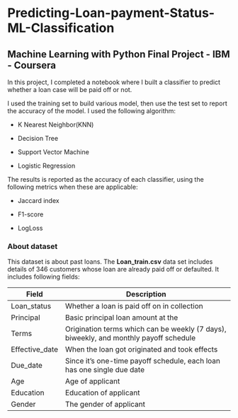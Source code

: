 # Predicting-Loan-payment-Status-ML-Classification

## Machine Learning with Python Final Project - IBM - Coursera

In this project, I completed a notebook where I built a classifier to predict whether a loan case will be paid off or not.

I used the training set to build various model, then use the test set to report the accuracy of the model.
I used the following algorithm:

* K Nearest Neighbor(KNN)

* Decision Tree

* Support Vector Machine

* Logistic Regression

The results is reported as the accuracy of each classifier, using the following metrics when these are applicable:

* Jaccard index

* F1-score

* LogLoss

### About dataset

This dataset is about past loans. The __Loan_train.csv__ data set includes details of 346 customers whose loan are already paid off or defaulted. It includes following fields:

| Field          | Description                                                                           |
|----------------|---------------------------------------------------------------------------------------|
| Loan_status    | Whether a loan is paid off on in collection                                           |
| Principal      | Basic principal loan amount at the                                                    |
| Terms          | Origination terms which can be weekly (7 days), biweekly, and monthly payoff schedule |
| Effective_date | When the loan got originated and took effects                                         |
| Due_date       | Since it’s one-time payoff schedule, each loan has one single due date                |
| Age            | Age of applicant                                                                      |
| Education      | Education of applicant                                                                |
| Gender         | The gender of applicant                                                               |
